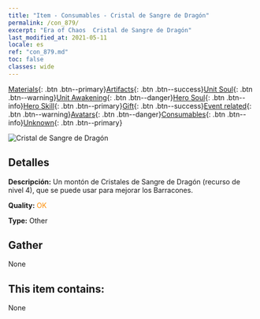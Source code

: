 ```yaml
---
title: "Item - Consumables - Cristal de Sangre de Dragón"
permalink: /con_879/
excerpt: "Era of Chaos  Cristal de Sangre de Dragón"
last_modified_at: 2021-05-11
locale: es
ref: "con_879.md"
toc: false
classes: wide
---
```

 [Materials](/ItemsES/){: .btn .btn--primary}[Artifacts](/ItemsES/Artifacts/){: .btn .btn--success}[Unit Soul](/ItemsES/UnitSoul/){: .btn .btn--warning}[Unit Awakening](/ItemsES/UnitAwakening/){: .btn .btn--danger}[Hero Soul](/ItemsES/HeroSoul/){: .btn .btn--info}[Hero Skill](/ItemsES/HeroSkill/){: .btn .btn--primary}[Gift](/ItemsES/Gift/){: .btn .btn--success}[Event related](/ItemsES/Events/){: .btn .btn--warning}[Avatars](/ItemsES/Avatars/){: .btn .btn--danger}[Consumables](/ItemsES/Consumables/){: .btn .btn--info}[Unknown](/ItemsES/Unknown/){: .btn .btn--primary}

 ![Cristal de Sangre de Dragón](/images/t/i_116.png)

## Detalles
 **Descripción:** Un montón de Cristales de Sangre de Dragón (recurso de nivel 4), que se puede usar para mejorar los Barracones.

 **Quality:** <span style="color: #FF8C00">OK</span>

 **Type:** Other

## Gather

  None

## This item contains:

  None


